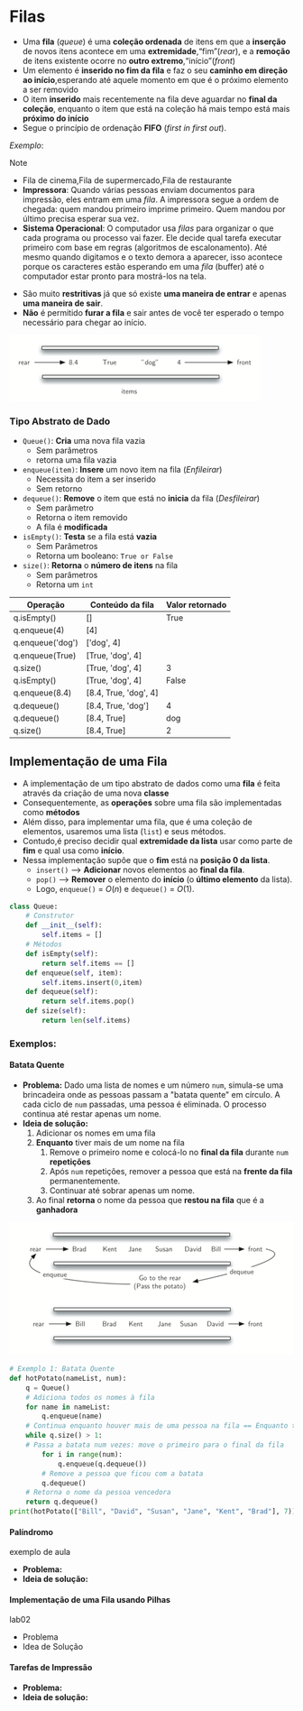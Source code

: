 # Filas
- Uma **fila** (_queue_) é uma **coleção ordenada** de itens em que a **inserção** de novos itens acontece em uma **extremidade**,“fim”(_rear_), e a **remoção** de itens existente ocorre no **outro extremo**,“início”(_front_)
- Um elemento é **inserido no fim da fila** e faz o seu **caminho em direção ao início**,esperando até aquele momento em que é o próximo elemento a ser removido
- O item **inserido** mais recentemente na fila deve aguardar no **final da coleção**, enquanto o item que está na coleção há mais tempo está mais **próximo do início**
- Segue o princípio de ordenação **FIFO** (*first in first out*).

*Exemplo*:
> [!note] 
>- Fila de cinema,Fila de supermercado,Fila de restaurante
>- **Impressora**: Quando várias pessoas enviam documentos para impressão, eles entram em uma _fila_. A impressora segue a ordem de chegada: quem mandou primeiro imprime primeiro. Quem mandou por último precisa esperar sua vez.
>- **Sistema Operacional**: O computador usa _filas_ para organizar o que cada programa ou processo vai fazer. Ele decide qual tarefa executar primeiro com base em regras (algoritmos de escalonamento). Até mesmo quando digitamos e o texto demora a aparecer, isso acontece porque os caracteres estão esperando em uma _fila_ (buffer) até o computador estar pronto para mostrá-los na tela.
- São muito **restritivas** já que só existe **uma maneira de entrar** e apenas **uma maneira de sair**.
- **Não** é permitido **furar a fila** e sair antes de você ter esperado o tempo necessário para chegar ao início.
 
![fila-ex1](./img/fila-ex1.png)
### Tipo Abstrato de Dado
- `Queue()`: **Cria** uma nova fila vazia
	- Sem parâmetros
	- retorna uma fila vazia
- `enqueue(item)`: **Insere** um novo item na fila (*Enfileirar*)
	- Necessita do item a ser inserido
	- Sem retorno
- `dequeue()`: **Remove** o item que está no **inicia** da fila (*Desfileirar*)
	- Sem parâmetro
	- Retorna o item removido
	- A fila é **modificada**
- `isEmpty()`: **Testa** se a fila está **vazia**
	- Sem Parâmetros
	- Retorna um booleano: `True or False`
- `size()`: **Retorna** o **número de itens** na fila
	- Sem parâmetros 
	- Retorna um `int`

| Operação         | Conteúdo da fila      | Valor retornado |
| ---------------- | --------------------- | --------------- |
| q.isEmpty()      | []                    | True            |
| q.enqueue(4)     | [4]                   |                 |
| q.enqueue('dog') | ['dog', 4]            |                 |
| q.enqueue(True)  | [True, 'dog', 4]      |                 |
| q.size()         | [True, 'dog', 4]      | 3               |
| q.isEmpty()      | [True, 'dog', 4]      | False           |
| q.enqueue(8.4)   | [8.4, True, 'dog', 4] |                 |
| q.dequeue()      | [8.4, True, 'dog']    | 4               |
| q.dequeue()      | [8.4, True]           | dog             |
| q.size()         | [8.4, True]           | 2               |
## Implementação de uma Fila
- A implementação de um tipo abstrato de dados como uma **fila** é feita através da criação de uma nova **classe**
- Consequentemente, as **operações** sobre uma fila são implementadas como **métodos**
- Além disso, para implementar uma fila, que é uma coleção de elementos, usaremos uma lista (`list`) e seus métodos.
 - Contudo,é preciso decidir qual **extremidade da lista** usar como parte de **fim** e qual usa como **início**.
 - Nessa implementação supõe que o **fim** está na **posição 0 da lista**.
	 - `insert()` --> **Adicionar** novos elementos ao **final da fila**.
	 - `pop()` --> **Remover** o elemento do **início** (o **último elemento** da lista).
	- Logo, `enqueue()` = $O(n)$ e `dequeue()` = $O(1)$.

```python
class Queue:
	# Construtor
	def __init__(self):
		self.items = []
	# Métodos
	def isEmpty(self):
		return self.items == []
	def enqueue(self, item):
		self.items.insert(0,item)
	def dequeue(self):
		return self.items.pop()
	def size(self):
		return len(self.items)
```

### Exemplos:
#### Batata Quente
- **Problema:**  Dado uma lista de nomes e um número `num`, simula-se uma brincadeira onde as pessoas passam a "batata quente" em círculo. A cada ciclo de `num` passadas, uma pessoa é eliminada. O processo continua até restar apenas um nome.
- **Ideia de solução:**
	1. Adicionar os nomes em uma fila
	2. **Enquanto** tiver mais de um nome na fila
		1. Remove o primeiro nome e colocá-lo no **final da fila** durante `num` **repetições**
		2. Após `num` repetições, remover a pessoa que está na **frente da fila** permanentemente.
		3. Continuar até sobrar apenas um nome.
	3. Ao final **retorna** o nome da pessoa que **restou na fila** que é a **ganhadora**

![fila-hotPotato](./img/fila-hotPotato.png)

```python
# Exemplo 1: Batata Quente
def hotPotato(nameList, num):
	q = Queue()
	# Adiciona todos os nomes à fila
	for name in nameList:
		q.enqueue(name)
	# Continua enquanto houver mais de uma pessoa na fila == Enquanto tiver brincadeira
	while q.size() > 1:
	# Passa a batata num vezes: move o primeiro para o final da fila
		for i in range(num):
			q.enqueue(q.dequeue())
		# Remove a pessoa que ficou com a batata
		q.dequeue()
	# Retorna o nome da pessoa vencedora
	return q.dequeue()
print(hotPotato(["Bill", "David", "Susan", "Jane", "Kent", "Brad"], 7))
```
#### Palíndromo
exemplo de aula
- **Problema:**  
- **Ideia de solução:**
#### Implementação de uma Fila usando Pilhas
lab02
- Problema
- Idea de Solução

#### Tarefas de Impressão
- **Problema:**  
- **Ideia de solução:**

